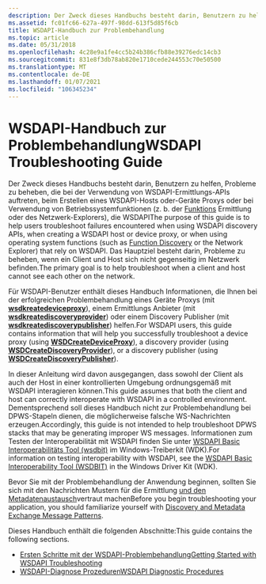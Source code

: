 ```yaml
---
description: Der Zweck dieses Handbuchs besteht darin, Benutzern zu helfen, Probleme zu beheben, die bei der Verwendung von WSDAPI-Ermittlungs-APIs auftreten, beim Erstellen eines WSDAPI-Hosts oder-Geräte Proxys oder bei Verwendung von Betriebssystemfunktionen (z. b. der Funktions Ermittlung oder des Netzwerk-Explorers), die WSDAPI
ms.assetid: fc01fc66-627a-497f-98dd-613f5d85f6cb
title: WSDAPI-Handbuch zur Problembehandlung
ms.topic: article
ms.date: 05/31/2018
ms.openlocfilehash: 4c28e9a1fe4cc5b24b386cfb88e39276edc14cb3
ms.sourcegitcommit: 831e8f3db78ab820e1710cede244553c70e50500
ms.translationtype: MT
ms.contentlocale: de-DE
ms.lasthandoff: 01/07/2021
ms.locfileid: "106345234"
---
```

# <a name="wsdapi-troubleshooting-guide"></a><span data-ttu-id="a3695-103">WSDAPI-Handbuch zur Problembehandlung</span><span class="sxs-lookup"><span data-stu-id="a3695-103">WSDAPI Troubleshooting Guide</span></span>

<span data-ttu-id="a3695-104">Der Zweck dieses Handbuchs besteht darin, Benutzern zu helfen, Probleme zu beheben, die bei der Verwendung von WSDAPI-Ermittlungs-APIs auftreten, beim Erstellen eines WSDAPI-Hosts oder-Geräte Proxys oder bei Verwendung von Betriebssystemfunktionen (z. b. der [Funktions](/previous-versions/windows/desktop/fundisc/fd-portal) Ermittlung oder des Netzwerk-Explorers), die WSDAPI</span><span class="sxs-lookup"><span data-stu-id="a3695-104">The purpose of this guide is to help users troubleshoot failures encountered when using WSDAPI discovery APIs, when creating a WSDAPI host or device proxy, or when using operating system functions (such as [Function Discovery](/previous-versions/windows/desktop/fundisc/fd-portal) or the Network Explorer) that rely on WSDAPI.</span></span> <span data-ttu-id="a3695-105">Das Hauptziel besteht darin, Probleme zu beheben, wenn ein Client und Host sich nicht gegenseitig im Netzwerk befinden.</span><span class="sxs-lookup"><span data-stu-id="a3695-105">The primary goal is to help troubleshoot when a client and host cannot see each other on the network.</span></span>

<span data-ttu-id="a3695-106">Für WSDAPI-Benutzer enthält dieses Handbuch Informationen, die Ihnen bei der erfolgreichen Problembehandlung eines Geräte Proxys (mit [**wsdkreatedeviceproxy**](/windows/desktop/api/WsdClient/nf-wsdclient-wsdcreatedeviceproxy)), einem Ermittlungs Anbieter (mit [**wsdkreatediscoveryprovider**](/windows/desktop/api/WsdDisco/nf-wsddisco-wsdcreatediscoveryprovider)) oder einem Discovery Publisher (mit [**wsdkreatediscoverypublisher**](/windows/desktop/api/WsdDisco/nf-wsddisco-wsdcreatediscoverypublisher)) helfen.</span><span class="sxs-lookup"><span data-stu-id="a3695-106">For WSDAPI users, this guide contains information that will help you successfully troubleshoot a device proxy (using [**WSDCreateDeviceProxy**](/windows/desktop/api/WsdClient/nf-wsdclient-wsdcreatedeviceproxy)), a discovery provider (using [**WSDCreateDiscoveryProvider**](/windows/desktop/api/WsdDisco/nf-wsddisco-wsdcreatediscoveryprovider)), or a discovery publisher (using [**WSDCreateDiscoveryPublisher**](/windows/desktop/api/WsdDisco/nf-wsddisco-wsdcreatediscoverypublisher)).</span></span>

<span data-ttu-id="a3695-107">In dieser Anleitung wird davon ausgegangen, dass sowohl der Client als auch der Host in einer kontrollierten Umgebung ordnungsgemäß mit WSDAPI interagieren können.</span><span class="sxs-lookup"><span data-stu-id="a3695-107">This guide assumes that both the client and host can correctly interoperate with WSDAPI in a controlled environment.</span></span> <span data-ttu-id="a3695-108">Dementsprechend soll dieses Handbuch nicht zur Problembehandlung bei DPWS-Stapeln dienen, die möglicherweise falsche WS-Nachrichten erzeugen.</span><span class="sxs-lookup"><span data-stu-id="a3695-108">Accordingly, this guide is not intended to help troubleshoot DPWS stacks that may be generating improper WS messages.</span></span> <span data-ttu-id="a3695-109">Informationen zum Testen der Interoperabilität mit WSDAPI finden Sie unter [WSDAPI Basic Interoperabilitäts Tool (wsdbit)](https://msdn.microsoft.com/library/cc264250.aspx) im Windows-Treiberkit (WDK).</span><span class="sxs-lookup"><span data-stu-id="a3695-109">For information on testing interoperability with WSDAPI, see the [WSDAPI Basic Interoperability Tool (WSDBIT)](https://msdn.microsoft.com/library/cc264250.aspx) in the Windows Driver Kit (WDK).</span></span>

<span data-ttu-id="a3695-110">Bevor Sie mit der Problembehandlung der Anwendung beginnen, sollten Sie sich mit den Nachrichten Mustern für die Ermittlung [und den Metadatenaustausch](discovery-and-metadata-exchange-message-patterns.md)vertraut machen</span><span class="sxs-lookup"><span data-stu-id="a3695-110">Before you begin troubleshooting your application, you should familiarize yourself with [Discovery and Metadata Exchange Message Patterns](discovery-and-metadata-exchange-message-patterns.md).</span></span>

<span data-ttu-id="a3695-111">Dieses Handbuch enthält die folgenden Abschnitte:</span><span class="sxs-lookup"><span data-stu-id="a3695-111">This guide contains the following sections.</span></span>

-   [<span data-ttu-id="a3695-112">Ersten Schritte mit der WSDAPI-Problembehandlung</span><span class="sxs-lookup"><span data-stu-id="a3695-112">Getting Started with WSDAPI Troubleshooting</span></span>](getting-started-with-wsdapi-troubleshooting.md)
-   [<span data-ttu-id="a3695-113">WSDAPI-Diagnose Prozeduren</span><span class="sxs-lookup"><span data-stu-id="a3695-113">WSDAPI Diagnostic Procedures</span></span>](wsdapi-diagnostic-procedures.md)
